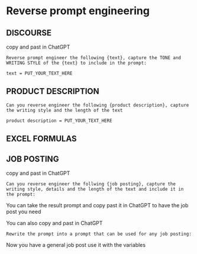 # Reverse prompt engineering

## DISCOURSE

copy and past in ChatGPT

```
Reverse prompt engineer the following {text}, capture the TONE and WRITING STYLE of the {text} to include in the prompt:

text = PUT_YOUR_TEXT_HERE
```

## PRODUCT DESCRIPTION

```
Can you reverse engineer the following {product description}, capture the writing style and the length of the text

product description = PUT_YOUR_TEXT_HERE
```

## EXCEL FORMULAS

## JOB POSTING

copy and past in ChatGPT

```
Can you reverse engineer the follwing {job posting}, capture the writing style, details and the length of the text and include it in the prompt:
```

You can take the result prompt and copy past it in ChatGPT to have the job post you need

You can also copy and past in ChatGPT

```
Rewrite the prompt into a prompt that can be used for any job posting:
```

Now you have a general job post use it with the variables

